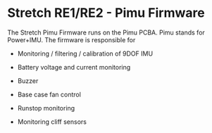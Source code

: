 # Stretch RE1/RE2 - Pimu Firmware

The Stretch Pimu Firmware runs on the Pimu PCBA. Pimu stands for Power+IMU. The firmware is responsible for 

* Monitoring / filtering / calibration of 9DOF IMU 

* Battery voltage and current monitoring

* Buzzer

* Base case fan control

* Runstop monitoring

* Monitoring cliff sensors

  

  



